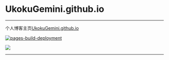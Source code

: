 # UkokuGemini.github.io
***

个人博客主页[UkokuGemini.github.io](http://ukokugemini.github.io)


[![pages-build-deployment](https://github.com/UkokuGemini/UkokuGemini.github.io/actions/workflows/pages/pages-build-deployment/badge.svg)](https://github.com/UkokuGemini/UkokuGemini.github.io/actions/workflows/pages/pages-build-deployment)

![](https://github.com/UkokuGemini/UkokuGemini.github.io/blob/MainBranches/img/WebSite/Preview.png)

***
